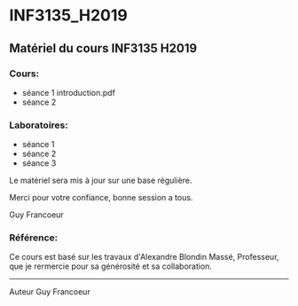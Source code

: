 # INF3135_H2019

## Matériel du cours INF3135 H2019

### Cours:
- séance 1 introduction.pdf
- séance 2 

### Laboratoires:
- séance 1
- séance 2
- séance 3

Le matériel sera mis à jour sur une base régulière. 

Merci pour votre confiance, bonne session a tous.

Guy Francoeur

### Référence: 

Ce cours est basé sur les travaux d'Alexandre Blondin Massé, Professeur, que je rermercie pour sa générosité et sa collaboration. 

----

Auteur Guy Francoeur
